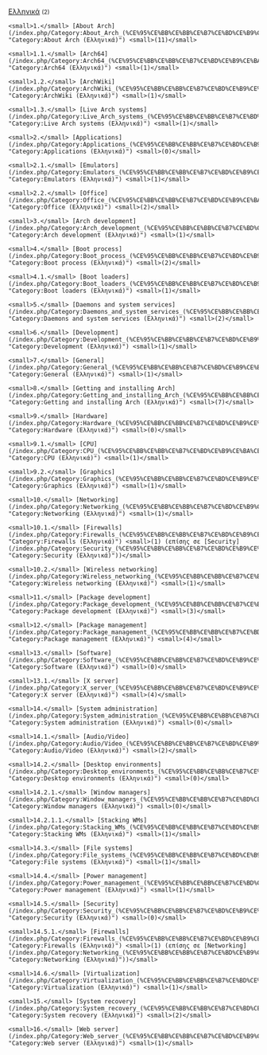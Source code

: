 [Ελληνικά](/index.php/Category:%CE%95%CE%BB%CE%BB%CE%B7%CE%BD%CE%B9%CE%BA%CE%AC "Category:Ελληνικά") <small>(2)</small>

	<small>1.</small> [About Arch](/index.php/Category:About_Arch_(%CE%95%CE%BB%CE%BB%CE%B7%CE%BD%CE%B9%CE%BA%CE%AC) "Category:About Arch (Ελληνικά)") <small>(11)</small>

	<small>1.1.</small> [Arch64](/index.php/Category:Arch64_(%CE%95%CE%BB%CE%BB%CE%B7%CE%BD%CE%B9%CE%BA%CE%AC) "Category:Arch64 (Ελληνικά)") <small>(1)</small>

	<small>1.2.</small> [ArchWiki](/index.php/Category:ArchWiki_(%CE%95%CE%BB%CE%BB%CE%B7%CE%BD%CE%B9%CE%BA%CE%AC) "Category:ArchWiki (Ελληνικά)") <small>(1)</small>

	<small>1.3.</small> [Live Arch systems](/index.php/Category:Live_Arch_systems_(%CE%95%CE%BB%CE%BB%CE%B7%CE%BD%CE%B9%CE%BA%CE%AC) "Category:Live Arch systems (Ελληνικά)") <small>(1)</small>

	<small>2.</small> [Applications](/index.php/Category:Applications_(%CE%95%CE%BB%CE%BB%CE%B7%CE%BD%CE%B9%CE%BA%CE%AC) "Category:Applications (Ελληνικά)") <small>(0)</small>

	<small>2.1.</small> [Emulators](/index.php/Category:Emulators_(%CE%95%CE%BB%CE%BB%CE%B7%CE%BD%CE%B9%CE%BA%CE%AC) "Category:Emulators (Ελληνικά)") <small>(1)</small>

	<small>2.2.</small> [Office](/index.php/Category:Office_(%CE%95%CE%BB%CE%BB%CE%B7%CE%BD%CE%B9%CE%BA%CE%AC) "Category:Office (Ελληνικά)") <small>(2)</small>

	<small>3.</small> [Arch development](/index.php/Category:Arch_development_(%CE%95%CE%BB%CE%BB%CE%B7%CE%BD%CE%B9%CE%BA%CE%AC) "Category:Arch development (Ελληνικά)") <small>(1)</small>

	<small>4.</small> [Boot process](/index.php/Category:Boot_process_(%CE%95%CE%BB%CE%BB%CE%B7%CE%BD%CE%B9%CE%BA%CE%AC) "Category:Boot process (Ελληνικά)") <small>(2)</small>

	<small>4.1.</small> [Boot loaders](/index.php/Category:Boot_loaders_(%CE%95%CE%BB%CE%BB%CE%B7%CE%BD%CE%B9%CE%BA%CE%AC) "Category:Boot loaders (Ελληνικά)") <small>(1)</small>

	<small>5.</small> [Daemons and system services](/index.php/Category:Daemons_and_system_services_(%CE%95%CE%BB%CE%BB%CE%B7%CE%BD%CE%B9%CE%BA%CE%AC) "Category:Daemons and system services (Ελληνικά)") <small>(2)</small>

	<small>6.</small> [Development](/index.php/Category:Development_(%CE%95%CE%BB%CE%BB%CE%B7%CE%BD%CE%B9%CE%BA%CE%AC) "Category:Development (Ελληνικά)") <small>(1)</small>

	<small>7.</small> [General](/index.php/Category:General_(%CE%95%CE%BB%CE%BB%CE%B7%CE%BD%CE%B9%CE%BA%CE%AC) "Category:General (Ελληνικά)") <small>(1)</small>

	<small>8.</small> [Getting and installing Arch](/index.php/Category:Getting_and_installing_Arch_(%CE%95%CE%BB%CE%BB%CE%B7%CE%BD%CE%B9%CE%BA%CE%AC) "Category:Getting and installing Arch (Ελληνικά)") <small>(7)</small>

	<small>9.</small> [Hardware](/index.php/Category:Hardware_(%CE%95%CE%BB%CE%BB%CE%B7%CE%BD%CE%B9%CE%BA%CE%AC) "Category:Hardware (Ελληνικά)") <small>(0)</small>

	<small>9.1.</small> [CPU](/index.php/Category:CPU_(%CE%95%CE%BB%CE%BB%CE%B7%CE%BD%CE%B9%CE%BA%CE%AC) "Category:CPU (Ελληνικά)") <small>(1)</small>

	<small>9.2.</small> [Graphics](/index.php/Category:Graphics_(%CE%95%CE%BB%CE%BB%CE%B7%CE%BD%CE%B9%CE%BA%CE%AC) "Category:Graphics (Ελληνικά)") <small>(1)</small>

	<small>10.</small> [Networking](/index.php/Category:Networking_(%CE%95%CE%BB%CE%BB%CE%B7%CE%BD%CE%B9%CE%BA%CE%AC) "Category:Networking (Ελληνικά)") <small>(1)</small>

	<small>10.1.</small> [Firewalls](/index.php/Category:Firewalls_(%CE%95%CE%BB%CE%BB%CE%B7%CE%BD%CE%B9%CE%BA%CE%AC) "Category:Firewalls (Ελληνικά)") <small>(1) (επίσης σε [Security](/index.php/Category:Security_(%CE%95%CE%BB%CE%BB%CE%B7%CE%BD%CE%B9%CE%BA%CE%AC) "Category:Security (Ελληνικά)"))</small>

	<small>10.2.</small> [Wireless networking](/index.php/Category:Wireless_networking_(%CE%95%CE%BB%CE%BB%CE%B7%CE%BD%CE%B9%CE%BA%CE%AC) "Category:Wireless networking (Ελληνικά)") <small>(1)</small>

	<small>11.</small> [Package development](/index.php/Category:Package_development_(%CE%95%CE%BB%CE%BB%CE%B7%CE%BD%CE%B9%CE%BA%CE%AC) "Category:Package development (Ελληνικά)") <small>(3)</small>

	<small>12.</small> [Package management](/index.php/Category:Package_management_(%CE%95%CE%BB%CE%BB%CE%B7%CE%BD%CE%B9%CE%BA%CE%AC) "Category:Package management (Ελληνικά)") <small>(4)</small>

	<small>13.</small> [Software](/index.php/Category:Software_(%CE%95%CE%BB%CE%BB%CE%B7%CE%BD%CE%B9%CE%BA%CE%AC) "Category:Software (Ελληνικά)") <small>(0)</small>

	<small>13.1.</small> [X server](/index.php/Category:X_server_(%CE%95%CE%BB%CE%BB%CE%B7%CE%BD%CE%B9%CE%BA%CE%AC) "Category:X server (Ελληνικά)") <small>(4)</small>

	<small>14.</small> [System administration](/index.php/Category:System_administration_(%CE%95%CE%BB%CE%BB%CE%B7%CE%BD%CE%B9%CE%BA%CE%AC) "Category:System administration (Ελληνικά)") <small>(0)</small>

	<small>14.1.</small> [Audio/Video](/index.php/Category:Audio/Video_(%CE%95%CE%BB%CE%BB%CE%B7%CE%BD%CE%B9%CE%BA%CE%AC) "Category:Audio/Video (Ελληνικά)") <small>(2)</small>

	<small>14.2.</small> [Desktop environments](/index.php/Category:Desktop_environments_(%CE%95%CE%BB%CE%BB%CE%B7%CE%BD%CE%B9%CE%BA%CE%AC) "Category:Desktop environments (Ελληνικά)") <small>(0)</small>

	<small>14.2.1.</small> [Window managers](/index.php/Category:Window_managers_(%CE%95%CE%BB%CE%BB%CE%B7%CE%BD%CE%B9%CE%BA%CE%AC) "Category:Window managers (Ελληνικά)") <small>(0)</small>

	<small>14.2.1.1.</small> [Stacking WMs](/index.php/Category:Stacking_WMs_(%CE%95%CE%BB%CE%BB%CE%B7%CE%BD%CE%B9%CE%BA%CE%AC) "Category:Stacking WMs (Ελληνικά)") <small>(1)</small>

	<small>14.3.</small> [File systems](/index.php/Category:File_systems_(%CE%95%CE%BB%CE%BB%CE%B7%CE%BD%CE%B9%CE%BA%CE%AC) "Category:File systems (Ελληνικά)") <small>(1)</small>

	<small>14.4.</small> [Power management](/index.php/Category:Power_management_(%CE%95%CE%BB%CE%BB%CE%B7%CE%BD%CE%B9%CE%BA%CE%AC) "Category:Power management (Ελληνικά)") <small>(1)</small>

	<small>14.5.</small> [Security](/index.php/Category:Security_(%CE%95%CE%BB%CE%BB%CE%B7%CE%BD%CE%B9%CE%BA%CE%AC) "Category:Security (Ελληνικά)") <small>(0)</small>

	<small>14.5.1.</small> [Firewalls](/index.php/Category:Firewalls_(%CE%95%CE%BB%CE%BB%CE%B7%CE%BD%CE%B9%CE%BA%CE%AC) "Category:Firewalls (Ελληνικά)") <small>(1) (επίσης σε [Networking](/index.php/Category:Networking_(%CE%95%CE%BB%CE%BB%CE%B7%CE%BD%CE%B9%CE%BA%CE%AC) "Category:Networking (Ελληνικά)"))</small>

	<small>14.6.</small> [Virtualization](/index.php/Category:Virtualization_(%CE%95%CE%BB%CE%BB%CE%B7%CE%BD%CE%B9%CE%BA%CE%AC) "Category:Virtualization (Ελληνικά)") <small>(1)</small>

	<small>15.</small> [System recovery](/index.php/Category:System_recovery_(%CE%95%CE%BB%CE%BB%CE%B7%CE%BD%CE%B9%CE%BA%CE%AC) "Category:System recovery (Ελληνικά)") <small>(2)</small>

	<small>16.</small> [Web server](/index.php/Category:Web_server_(%CE%95%CE%BB%CE%BB%CE%B7%CE%BD%CE%B9%CE%BA%CE%AC) "Category:Web server (Ελληνικά)") <small>(1)</small>